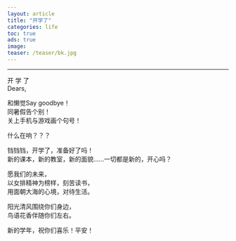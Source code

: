 ```yaml
---
layout: article
title: "开学了"
categories: life
toc: true
ads: true
image:
teaser: /teaser/bk.jpg
---
```


---

开     学     了  
Dears,  

和懒觉Say goodbye！  
同暑假告个别！  
关上手机与游戏画个句号！  

什么在响？？？  

铛铛铛，开学了，准备好了吗！  
新的课本，新的教室，新的面貌......一切都是新的，开心吗？  

愿我们的未来，  
以女排精神为榜样，刻苦读书，  
用面朝大海的心境，对待生活。  

阳光清风围绕你们身边，  
鸟语花香伴随你们左右。  

新的学年，祝你们喜乐！平安！  

